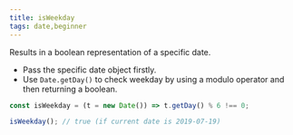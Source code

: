 ```yaml
---
title: isWeekday
tags: date,beginner
---
```


Results in a boolean representation of a specific date.

- Pass the specific date object firstly.
- Use `Date.getDay()` to check weekday by using a modulo operator and then returning a boolean.

```js
const isWeekday = (t = new Date()) => t.getDay() % 6 !== 0;
```

```js
isWeekday(); // true (if current date is 2019-07-19)
```
